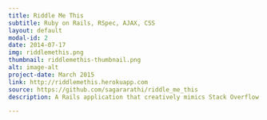 ```yaml
---
title: Riddle Me This
subtitle: Ruby on Rails, RSpec, AJAX, CSS
layout: default
modal-id: 2
date: 2014-07-17
img: riddlemethis.png
thumbnail: riddlemethis-thumbnail.png
alt: image-alt
project-date: March 2015
link: http://riddlemethis.herokuapp.com
source: https://github.com/sagararathi/riddle_me_this
description: A Rails application that creatively mimics Stack Overflow. Users can post, solve, vote and comment on riddles. Emphasis on agile development and Test Driven Development.

---
```

